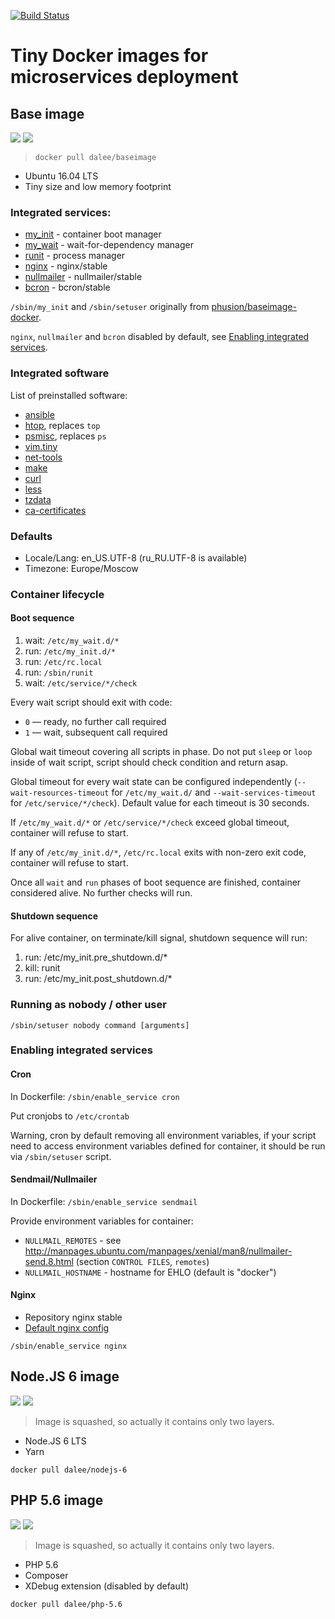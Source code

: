 [![Build Status](https://travis-ci.org/Dalee/build.docker.svg?branch=master)](https://travis-ci.org/Dalee/build.docker)

# Tiny Docker images for microservices deployment

## Base image

[![](https://images.microbadger.com/badges/image/dalee/baseimage.svg)](https://microbadger.com/images/dalee/baseimage "Get your own image badge on microbadger.com")
[![](https://images.microbadger.com/badges/version/dalee/baseimage.svg)](https://microbadger.com/images/dalee/baseimage "Get your own version badge on microbadger.com")

> `docker pull dalee/baseimage`

* Ubuntu 16.04 LTS 
* Tiny size and low memory footprint

### Integrated services:

* [my_init](sbin/my_init) - container boot manager
* [my_wait](sbin/my_wait) - wait-for-dependency manager
* [runit](http://smarden.org/runit/) - process manager
* [nginx](https://nginx.org/) - nginx/stable
* [nullmailer](https://github.com/bruceg/nullmailer) - nullmailer/stable
* [bcron](https://github.com/bruceg/bcron) - bcron/stable

`/sbin/my_init` and `/sbin/setuser` originally from 
[phusion/baseimage-docker](https://github.com/phusion/baseimage-docker).

`nginx`, `nullmailer` and `bcron` disabled by default, 
see <a href="#enabling-services">Enabling integrated services</a>.

### Integrated software

List of preinstalled software:

* [ansible](https://www.ansible.com/)
* [htop](https://packages.ubuntu.com/xenial/htop), replaces `top`
* [psmisc](https://packages.ubuntu.com/xenial/psmisc), replaces `ps`
* [vim.tiny](https://packages.ubuntu.com/xenial/vim-tiny)
* [net-tools](https://packages.ubuntu.com/xenial/net-tools)
* [make](https://packages.ubuntu.com/xenial/make)
* [curl](https://packages.ubuntu.com/xenial/curl)
* [less](https://packages.ubuntu.com/xenial/less)
* [tzdata](https://packages.ubuntu.com/xenial/tzdata)
* [ca-certificates](https://packages.ubuntu.com/xenial/ca-certificates)

### Defaults

* Locale/Lang: en_US.UTF-8 (ru_RU.UTF-8 is available)
* Timezone: Europe/Moscow

### Container lifecycle  

#### Boot sequence

1. wait: `/etc/my_wait.d/*`
2. run: `/etc/my_init.d/*`
3. run: `/etc/rc.local`
4. run: `/sbin/runit`
5. wait: `/etc/service/*/check`

Every wait script should exit with code:
* `0` — ready, no further call required
* `1` — wait, subsequent call required

Global wait timeout covering all scripts in phase.
Do not put `sleep` or `loop` inside of wait script, script should 
check condition and return asap.

Global timeout for every wait state can be configured independently
(`--wait-resources-timeout` for `/etc/my_wait.d/` and `--wait-services-timeout`
for `/etc/service/*/check`). Default value for each timeout is 30 seconds.

If `/etc/my_wait.d/*` or `/etc/service/*/check` exceed global timeout,
container will refuse to start.

If any of `/etc/my_init.d/*`, `/etc/rc.local` exits with non-zero exit code,
container will refuse to start.

Once all `wait` and `run` phases of boot sequence are finished, 
container considered alive. No further checks will run.

#### Shutdown sequence

For alive container, on terminate/kill signal, shutdown sequence will
run:

1. run: /etc/my_init.pre_shutdown.d/*
2. kill: runit
3. run: /etc/my_init.post_shutdown.d/*

### Running as nobody / other user

`/sbin/setuser nobody command [arguments]`

<a name="enabling-services"></a>
### Enabling integrated services

#### Cron

In Dockerfile:
`/sbin/enable_service cron`

Put cronjobs to `/etc/crontab`

Warning, cron by default removing all environment variables, 
if your script need to access environment variables defined for 
container, it should be run via `/sbin/setuser` script.

#### Sendmail/Nullmailer

In Dockerfile:
`/sbin/enable_service sendmail`

Provide environment variables for container:
* `NULLMAIL_REMOTES` - see 
http://manpages.ubuntu.com/manpages/xenial/man8/nullmailer-send.8.html 
(section `CONTROL FILES`, `remotes`)
* `NULLMAIL_HOSTNAME` - hostname for EHLO (default is "docker")

#### Nginx

* Repository nginx stable 
* [Default nginx config](system/service.available/nginx/nginx.conf)

`/sbin/enable_service nginx`


## Node.JS 6 image

[![](https://images.microbadger.com/badges/image/dalee/nodejs-6.svg)](https://microbadger.com/images/dalee/nodejs-6 "Get your own image badge on microbadger.com")
[![](https://images.microbadger.com/badges/version/dalee/nodejs-6.svg)](https://microbadger.com/images/dalee/nodejs-6 "Get your own version badge on microbadger.com")

> Image is squashed, so actually it contains only two layers.

* Node.JS 6 LTS
* Yarn

`docker pull dalee/nodejs-6`

## PHP 5.6 image

[![](https://images.microbadger.com/badges/image/dalee/php-5.6.svg)](https://microbadger.com/images/dalee/php-5.6 "Get your own image badge on microbadger.com")
[![](https://images.microbadger.com/badges/version/dalee/php-5.6.svg)](https://microbadger.com/images/dalee/php-5.6 "Get your own version badge on microbadger.com")

> Image is squashed, so actually it contains only two layers.

* PHP 5.6
* Composer
* XDebug extension (disabled by default)

`docker pull dalee/php-5.6`
